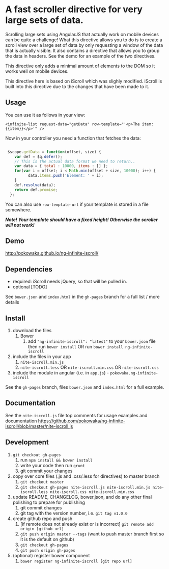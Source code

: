 # A fast scroller directive for very large sets of data.

Scrolling large sets using AngularJS that actually work on mobile devices can be quite a challenge! What this directive allows you to do is to create a scroll view over a large set of data by only requesting a window of the data that is actually visible.
It also contains a directive that allows you to group the data in
headers. See the demo for an example of the two directives.

This directive only adds a minimal amount of elements to the DOM so it works well on mobile devices.

This directive here is based on iScroll which was slighly modified. iScroll is built into this directive due to the changes that have been made to it. 

## Usage

You can use it as follows in your view:

`<infinite-list request-data="getData" row-template="'<p>The item: {{item}}</p>'" /> 
`

Now in your controller you need a function that fetches the data:

```javascript

 $scope.getData = function(offset, size) {
    var def = $q.defer();
    // This is the actual data format we need to return..
    var data = { total : 10000, items : [] };
    for(var i = offset; i < Math.min(offset + size, 10000); i++) {
          data.items.push('Element: ' + i);
    }
    def.resolve(data);
    return def.promise;
  };
```

You can also use `row-template-url` if your template is stored in a file somewhere. 

***Note! Your template should have a fixed height! Otherwise the scroller will not work!*** 

## Demo
http://pokowaka.github.io/ng-infinite-iscroll/

## Dependencies
- required:
  iScroll needs jQuery, so that will be pulled in.
- optional
	[TODO]

See `bower.json` and `index.html` in the `gh-pages` branch for a full list / more details

## Install
1. download the files
	1. Bower
		1. add `"ng-infinite-iscroll": "latest"` to your `bower.json` file then run `bower install` OR run `bower install ng-infinite-iscroll`
2. include the files in your app
	1. `nite-iscroll.min.js`
	2. `nite-iscroll.less` OR `nite-iscroll.min.css` OR `nite-iscroll.css`
3. include the module in angular (i.e. in `app.js`) - `pokowaka.ng-infinite-iscroll`

See the `gh-pages` branch, files `bower.json` and `index.html` for a full example.


## Documentation
See the `nite-iscroll.js` file top comments for usage examples and documentation
https://github.com/pokowaka/ng-infinite-iscroll/blob/master/nite-iscroll.js


## Development

1. `git checkout gh-pages`
	1. run `npm install && bower install`
	2. write your code then run `grunt`
	3. git commit your changes
2. copy over core files (.js and .css/.less for directives) to master branch
	1. `git checkout master`
	2. `git checkout gh-pages nite-iscroll.js nite-iscroll.min.js nite-iscroll.less nite-iscroll.css nite-iscroll.min.css`
3. update README, CHANGELOG, bower.json, and do any other final polishing to prepare for publishing
	1. git commit changes
	2. git tag with the version number, i.e. `git tag v1.0.0`
4. create github repo and push
	1. [if remote does not already exist or is incorrect] `git remote add origin [github url]`
	2. `git push origin master --tags` (want to push master branch first so it is the default on github)
	3. `git checkout gh-pages`
	4. `git push origin gh-pages`
5. (optional) register bower component
	1. `bower register ng-infinite-iscroll [git repo url]`
